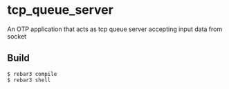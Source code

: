 tcp_queue_server
=====

An OTP application that acts as tcp queue server accepting input data from socket 

Build
-----

    $ rebar3 compile
    $ rebar3 shell
